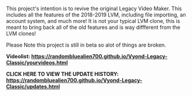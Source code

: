 This project's intention is to revive the original Legacy Video Maker. 
This includes all the features of the 2018-2019 LVM, including file importing, an  account system, and much more!
It is not your typical LVM clone, this is meant to bring back all of the old features and is way diffferent from the LVM clones!

Please Note this project is still in beta so alot of things are broken. 

**Videolist: https://randombluealien700.github.io/Vyond-Legacy-Classic/yourvideos.html**

**CLICK HERE TO VIEW THE UPDATE HISTORY: https://randombluealien700.github.io/Vyond-Legacy-Classic/updates.html**
